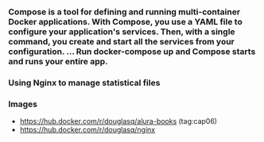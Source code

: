 ### Compose is a tool for defining and running multi-container Docker applications. With Compose, you use a YAML file to configure your application's services. Then, with a single command, you create and start all the services from your configuration. ... Run docker-compose up and Compose starts and runs your entire app.


### Using Nginx to manage statistical files

### Images
* https://hub.docker.com/r/douglasq/alura-books (tag:cap06)
* https://hub.docker.com/r/douglasq/nginx


